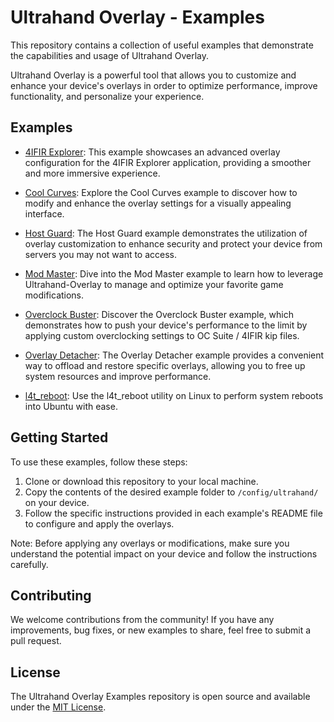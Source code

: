 # Ultrahand Overlay - Examples

This repository contains a collection of useful examples that demonstrate the capabilities and usage of Ultrahand Overlay.

Ultrahand Overlay is a powerful tool that allows you to customize and enhance your device's overlays in order to optimize performance, improve functionality, and personalize your experience.

## Examples

- [4IFIR Explorer](4IFIR%20Explorer/README.md): This example showcases an advanced overlay configuration for the 4IFIR Explorer application, providing a smoother and more immersive experience.

- [Cool Curves](Cool%20Curves/README.md): Explore the Cool Curves example to discover how to modify and enhance the overlay settings for a visually appealing interface.

- [Host Guard](Host%20Guard/README.md): The Host Guard example demonstrates the utilization of overlay customization to enhance security and protect your device from servers you may not want to access.

- [Mod Master](Mod%20Master/README.md): Dive into the Mod Master example to learn how to leverage Ultrahand-Overlay to manage and optimize your favorite game modifications.

- [Overclock Buster](Overclock%20Buster/README.md): Discover the Overclock Buster example, which demonstrates how to push your device's performance to the limit by applying custom overclocking settings to OC Suite / 4IFIR kip files.

- [Overlay Detacher](Overlay%20Detacher/README.md): The Overlay Detacher example provides a convenient way to offload and restore specific overlays, allowing you to free up system resources and improve performance.

- [l4t_reboot](l4t_reboot/README.md): Use the l4t_reboot utility on Linux to perform system reboots into Ubuntu with ease.

## Getting Started

To use these examples, follow these steps:

1. Clone or download this repository to your local machine.
2. Copy the contents of the desired example folder to `/config/ultrahand/` on your device.
3. Follow the specific instructions provided in each example's README file to configure and apply the overlays.

Note: Before applying any overlays or modifications, make sure you understand the potential impact on your device and follow the instructions carefully.

## Contributing

We welcome contributions from the community! If you have any improvements, bug fixes, or new examples to share, feel free to submit a pull request.

## License

The Ultrahand Overlay Examples repository is open source and available under the [MIT License](LICENSE).
